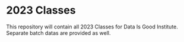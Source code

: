 # 2023 Classes
This repository will contain all 2023 Classes for Data Is Good Institute. Separate batch datas are provided as well.
